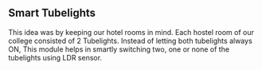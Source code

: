 <HTML>
<h2>Smart Tubelights</h2>
<p> This idea was by keeping our hotel rooms in mind. Each hostel room of our college consisted of 2 Tubelights. Instead of letting both tubelights always ON, This module helps in smartly switching two, one or none of the tubelights using LDR sensor.</p>
</HTML>
